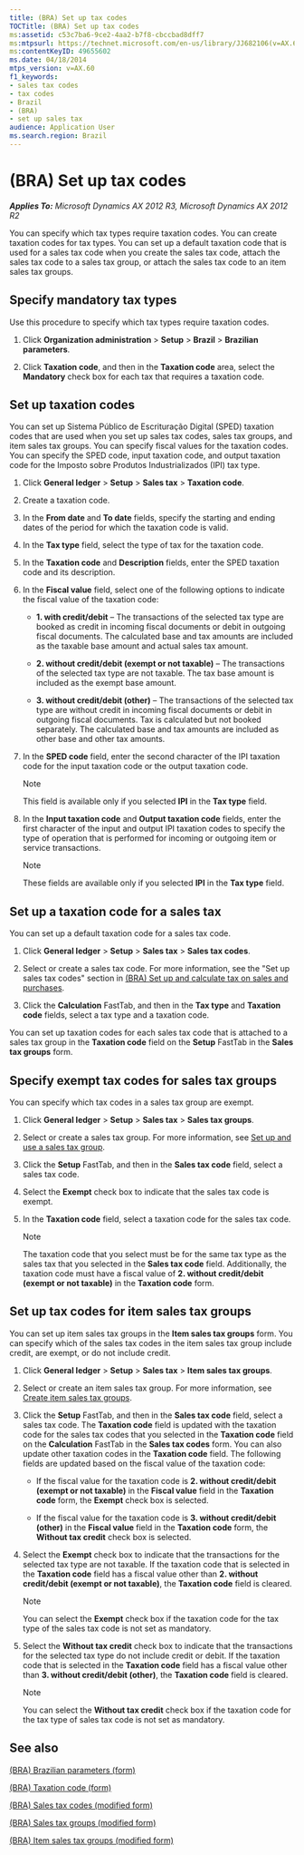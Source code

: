 ```yaml
---
title: (BRA) Set up tax codes
TOCTitle: (BRA) Set up tax codes
ms:assetid: c53c7ba6-9ce2-4aa2-b7f8-cbccbad8dff7
ms:mtpsurl: https://technet.microsoft.com/en-us/library/JJ682106(v=AX.60)
ms:contentKeyID: 49655602
ms.date: 04/18/2014
mtps_version: v=AX.60
f1_keywords:
- sales tax codes
- tax codes
- Brazil
- (BRA)
- set up sales tax
audience: Application User
ms.search.region: Brazil
---
```


# (BRA) Set up tax codes 


_**Applies To:** Microsoft Dynamics AX 2012 R3, Microsoft Dynamics AX 2012 R2_

You can specify which tax types require taxation codes. You can create taxation codes for tax types. You can set up a default taxation code that is used for a sales tax code when you create the sales tax code, attach the sales tax code to a sales tax group, or attach the sales tax code to an item sales tax groups.

## Specify mandatory tax types

Use this procedure to specify which tax types require taxation codes.

1.  Click **Organization administration** \> **Setup** \> **Brazil** \> **Brazilian parameters**.

2.  Click **Taxation code**, and then in the **Taxation code** area, select the **Mandatory** check box for each tax that requires a taxation code.

## Set up taxation codes

You can set up Sistema Público de Escrituração Digital (SPED) taxation codes that are used when you set up sales tax codes, sales tax groups, and item sales tax groups. You can specify fiscal values for the taxation codes. You can specify the SPED code, input taxation code, and output taxation code for the Imposto sobre Produtos Industrializados (IPI) tax type.

1.  Click **General ledger** \> **Setup** \> **Sales tax** \> **Taxation code**.

2.  Create a taxation code.

3.  In the **From date** and **To date** fields, specify the starting and ending dates of the period for which the taxation code is valid.

4.  In the **Tax type** field, select the type of tax for the taxation code.

5.  In the **Taxation code** and **Description** fields, enter the SPED taxation code and its description.

6.  In the **Fiscal value** field, select one of the following options to indicate the fiscal value of the taxation code:
    
      - **1. with credit/debit** – The transactions of the selected tax type are booked as credit in incoming fiscal documents or debit in outgoing fiscal documents. The calculated base and tax amounts are included as the taxable base amount and actual sales tax amount.
    
      - **2. without credit/debit (exempt or not taxable)** – The transactions of the selected tax type are not taxable. The tax base amount is included as the exempt base amount.
    
      - **3. without credit/debit (other)** – The transactions of the selected tax type are without credit in incoming fiscal documents or debit in outgoing fiscal documents. Tax is calculated but not booked separately. The calculated base and tax amounts are included as other base and other tax amounts.

7.  In the **SPED code** field, enter the second character of the IPI taxation code for the input taxation code or the output taxation code.
    

    > [!NOTE]
    > <P>This field is available only if you selected <STRONG>IPI</STRONG> in the <STRONG>Tax type</STRONG> field.</P>



8.  In the **Input taxation code** and **Output taxation code** fields, enter the first character of the input and output IPI taxation codes to specify the type of operation that is performed for incoming or outgoing item or service transactions.
    

    > [!NOTE]
    > <P>These fields are available only if you selected <STRONG>IPI</STRONG> in the <STRONG>Tax type</STRONG> field.</P>



## Set up a taxation code for a sales tax

You can set up a default taxation code for a sales tax code.

1.  Click **General ledger** \> **Setup** \> **Sales tax** \> **Sales tax codes**.

2.  Select or create a sales tax code. For more information, see the "Set up sales tax codes" section in [(BRA) Set up and calculate tax on sales and purchases](bra-set-up-and-calculate-tax-on-sales-and-purchases.md).

3.  Click the **Calculation** FastTab, and then in the **Tax type** and **Taxation code** fields, select a tax type and a taxation code.

You can set up taxation codes for each sales tax code that is attached to a sales tax group in the **Taxation code** field on the **Setup** FastTab in the **Sales tax groups** form.

## Specify exempt tax codes for sales tax groups

You can specify which tax codes in a sales tax group are exempt.

1.  Click **General ledger** \> **Setup** \> **Sales tax** \> **Sales tax groups**.

2.  Select or create a sales tax group. For more information, see [Set up and use a sales tax group](set-up-and-use-a-sales-tax-group.md).

3.  Click the **Setup** FastTab, and then in the **Sales tax code** field, select a sales tax code.

4.  Select the **Exempt** check box to indicate that the sales tax code is exempt.

5.  In the **Taxation code** field, select a taxation code for the sales tax code.
    

    > [!NOTE]
    > <P>The taxation code that you select must be for the same tax type as the sales tax that you selected in the <STRONG>Sales tax code</STRONG> field. Additionally, the taxation code must have a fiscal value of <STRONG>2. without credit/debit (exempt or not taxable)</STRONG> in the <STRONG>Taxation code</STRONG> form.</P>



## Set up tax codes for item sales tax groups

You can set up item sales tax groups in the **Item sales tax groups** form. You can specify which of the sales tax codes in the item sales tax group include credit, are exempt, or do not include credit.

1.  Click **General ledger** \> **Setup** \> **Sales tax** \> **Item sales tax groups**.

2.  Select or create an item sales tax group. For more information, see [Create item sales tax groups](create-item-sales-tax-groups.md).

3.  Click the **Setup** FastTab, and then in the **Sales tax code** field, select a sales tax code. The **Taxation code** field is updated with the taxation code for the sales tax codes that you selected in the **Taxation code** field on the **Calculation** FastTab in the **Sales tax codes** form. You can also update other taxation codes in the **Taxation code** field. The following fields are updated based on the fiscal value of the taxation code:
    
      - If the fiscal value for the taxation code is **2. without credit/debit (exempt or not taxable)** in the **Fiscal value** field in the **Taxation code** form, the **Exempt** check box is selected.
    
      - If the fiscal value for the taxation code is **3. without credit/debit (other)** in the **Fiscal value** field in the **Taxation code** form, the **Without tax credit** check box is selected.

4.  Select the **Exempt** check box to indicate that the transactions for the selected tax type are not taxable. If the taxation code that is selected in the **Taxation code** field has a fiscal value other than **2. without credit/debit (exempt or not taxable)**, the **Taxation code** field is cleared.
    

    > [!NOTE]
    > <P>You can select the <STRONG>Exempt</STRONG> check box if the taxation code for the tax type of the sales tax code is not set as mandatory.</P>



5.  Select the **Without tax credit** check box to indicate that the transactions for the selected tax type do not include credit or debit. If the taxation code that is selected in the **Taxation code** field has a fiscal value other than **3. without credit/debit (other)**, the **Taxation code** field is cleared.
    

    > [!NOTE]
    > <P>You can select the <STRONG>Without tax credit</STRONG> check box if the taxation code for the tax type of sales tax code is not set as mandatory.</P>



## See also

[(BRA) Brazilian parameters (form)](https://technet.microsoft.com/en-us/library/jj822920\(v=ax.60\))

[(BRA) Taxation code (form)](https://technet.microsoft.com/en-us/library/jj682104\(v=ax.60\))

[(BRA) Sales tax codes (modified form)](https://technet.microsoft.com/en-us/library/jj663982\(v=ax.60\))

[(BRA) Sales tax groups (modified form)](https://technet.microsoft.com/en-us/library/jj663981\(v=ax.60\))

[(BRA) Item sales tax groups (modified form)](https://technet.microsoft.com/en-us/library/jj682105\(v=ax.60\))

  


